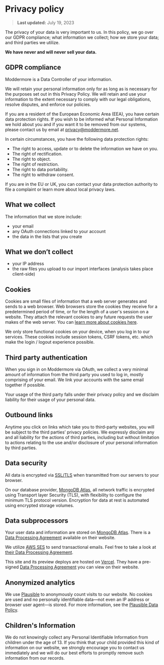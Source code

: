 # Privacy policy

> **Last updated:** July 19, 2023

The privacy of your data is very important to us. In this policy, we go over our GDPR compliance; what information we collect; how we store your data; and third parties we utilize.

**We have never and will never sell your data.**

## GDPR compliance

Moddermore is a Data Controller of your information.

We will retain your personal information only for as long as is necessary for the purposes set out in this Privacy Policy. We will retain and use your information to the extent necessary to comply with our legal obligations, resolve disputes, and enforce our policies.

If you are a resident of the European Economic Area (EEA), you have certain data protection rights. If you wish to be informed what Personal Information we hold about you and if you want it to be removed from our systems, please contact us by email at [privacy@moddermore.net](mailto:privacy@moddermore.net).

In certain circumstances, you have the following data protection rights:

- The right to access, update or to delete the information we have on you.
- The right of rectification.
- The right to object.
- The right of restriction.
- The right to data portability.
- The right to withdraw consent.

If you are in the EU or UK, you can contact your data protection authority to file a complaint or learn more about local privacy laws.

## What we collect

The information that we store include:

- your email
- any OAuth connections linked to your account
- the data in the lists that you create

## What we don’t collect

- your IP address
- the raw files you upload to our import interfaces (analysis takes place client-side)

## Cookies

Cookies are small files of information that a web server generates and sends to a web browser. Web browsers store the cookies they receive for a predetermined period of time, or for the length of a user's session on a website. They attach the relevant cookies to any future requests the user makes of the web server. You can [learn more about cookies here](https://www.cloudflare.com/learning/privacy/what-are-cookies/).

We only store functional cookies on your device, when you log in to our services. These cookies include session tokens, CSRF tokens, etc. which make the login / logout experience possible.

## Third party authentication

When you sign in on Moddermore via OAuth, we collect a very minimal amount of information from the third party you used to log in, mostly comprising of your email. We link your accounts with the same email together if possible.

Your usage of the third party falls under their privacy policy and we disclaim liability for their usage of your personal data.

## Outbound links

Anytime you click on links which take you to third-party websites, you will be subject to the third parties’ privacy policies. We expressly disclaim any and all liability for the actions of third parties, including but without limitation to actions relating to the use and/or disclosure of your personal information by third parties.

## Data security

All data is encrypted via [SSL/TLS](https://en.wikipedia.org/wiki/Transport_Layer_Security) when transmitted from our servers to your browser.

On our database provider, [MongoDB Atlas](https://www.mongodb.com/atlas), all network traffic is encrypted using Transport layer Security (TLS), with flexibility to configure the minimum TLS protocol version. Encryption for data at rest is automated using encrypted storage volumes.

## Data subprocessors

Your user data and information are stored on [MongoDB Atlas](https://mongodb.com/atlas). There is a [Data Processing Agreement](https://www.mongodb.com/legal/dpa) available on their website.

We utilize [AWS SES](https://aws.amazon.com/ses/) to send transactional emails. Feel free to take a look at [their Data Processing Agreement](https://d1.awsstatic.com/legal/aws-gdpr/AWS_GDPR_DPA.pdf).

This site and its preview deploys are hosted on [Vercel](https://vercel.com/). They have a pre-signed [Data Processing Agreement](https://vercel.com/legal/dpa) you can view on their website.

## Anonymized analytics

We use [Plausible](https://plausible.io/) to anonymously count visits to our website. No cookies are used and no personally identifiable data—not even an IP address or browser user agent—is stored. For more information, see the [Plausible Data Policy](https://plausible.io/data-policy).

## Children's Information

We do not knowingly collect any Personal Identifiable Information from children under the age of 13. If you think that your child provided this kind of information on our website, we strongly encourage you to contact us immediately and we will do our best efforts to promptly remove such information from our records.
